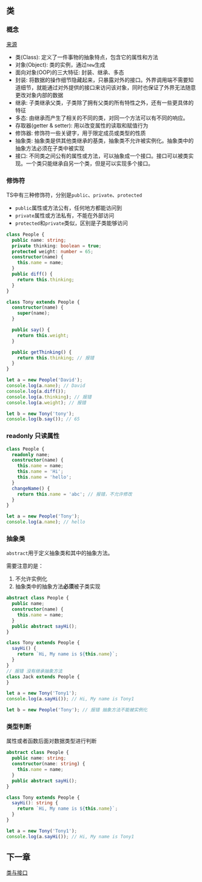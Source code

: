 ## 类

### 概念

[来源](https://ts.xcatliu.com/advanced/class)

+ 类(Class): 定义了一件事物的抽象特点，包含它的属性和方法
+ 对象(Object): 类的实例，通过`new`生成
+ 面向对象(OOP)的三大特征: 封装、继承、多态
+ 封装: 将数据的操作细节隐藏起来，只暴露对外的接口。外界调用端不需要知道细节，就能通过对外提供的接口来访问该对象，同时也保证了外界无法随意更改对象内部的数据
+ 继承: 子类继承父类，子类除了拥有父类的所有特性之外，还有一些更具体的特征
+ 多态: 由继承而产生了相关的不同的类，对同一个方法可以有不同的响应。
+ 存取器(getter & setter): 用以改变属性的读取和赋值行为
+ 修饰器: 修饰符一些关键字，用于限定成员或类型的性质
+ 抽象类: 抽象类是供其他类继承的基类，抽象类不允许被实例化。抽象类中的抽象方法必须在子类中被实现
+ 接口: 不同类之间公有的属性或方法，可以抽象成一个接口。接口可以被类实现。一个类只能继承自另一个类，但是可以实现多个接口。

### 修饰符

TS中有三种修饰符，分别是`public`、`private`、`protected`
+ `public`属性或方法公有，任何地方都能访问到
+ `private`属性或方法私有，不能在外部访问
+ `protected`和`private`类似，区别是子类能够访问

```ts
class People {
  public name: string;
  private thinking: boolean = true;
  protected weight: number = 65;
  constructor(name) {
    this.name = name;
  }
  public diff() {
    return this.thinking;
  }
}

class Tony extends People {
  constructor(name) {
    super(name);
  }

  public say() {
    return this.weight;
  }

  public getThinking() {
    return this.thinking; // 报错
  }
}

let a = new People('David');
console.log(a.name); // David
console.log(a.diff());
console.log(a.thinking); // 报错
console.log(a.weight); // 报错

let b = new Tony('tony');
console.log(b.say()); // 65
```

### readonly 只读属性

```ts
class People {
  readonly name;
  constructor(name) {
    this.name = name;
    this.name = 'Hi';
    this.name = 'hello';
  }
  changeName() {
    return this.name = 'abc'; // 报错，不允许修改
  }
}

let a = new People('Tony');
console.log(a.name); // hello
```

### 抽象类

`abstract`用于定义抽象类和其中的抽象方法。

需要注意的是：

1. 不允许实例化
2. 抽象类中的抽象方法**必须**被子类实现

```ts
abstract class People {
  public name;
  constructor(name) {
    this.name = name;
  }
  public abstract sayHi();
}

class Tony extends People {
  sayHi() {
    return `Hi, My name is ${this.name}`;
  }
}
// 报错 没有继承抽象方法
class Jack extends People {
}

let a = new Tony('Tony1');
console.log(a.sayHi()); // Hi, My name is Tony1

let b = new People('Tony'); // 报错 抽象方法不能被实例化
```

### 类型判断

属性或者函数后面对数据类型进行判断

```ts
abstract class People {
  public name: string;
  constructor(name: string) {
    this.name = name;
  }
  public abstract sayHi();
}

class Tony extends People {
  sayHi(): string {
    return `Hi, My name is ${this.name}`;
  }
}

let a = new Tony('Tony1');
console.log(a.sayHi()); // Hi, My name is Tony1
```

## 下一章

[类与接口](../seven/README.md)
